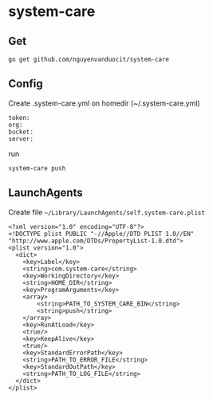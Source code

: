 # system-care

## Get

```
go get github.com/nguyenvanduocit/system-care
```

## Config

Create .system-care.yml on homedir (~/.system-care.yml)

```
token: 
org: 
bucket: 
server: 
```

run

```
system-care push
```

## LaunchAgents

Create file `~/Library/LaunchAgents/self.system-care.plist`

```
<?xml version="1.0" encoding="UTF-8"?>
<!DOCTYPE plist PUBLIC "-//Apple//DTD PLIST 1.0//EN" "http://www.apple.com/DTDs/PropertyList-1.0.dtd">
<plist version="1.0">
  <dict>
    <key>Label</key>
    <string>com.system-care</string>
    <key>WorkingDirectory</key>
    <string>HOME_DIR</string>
    <key>ProgramArguments</key>
    <array>
        <string>PATH_TO_SYSTEM_CARE_BIN</string>
        <string>push</string>
    </array>
    <key>RunAtLoad</key>
    <true/>
    <key>KeepAlive</key>
    <true/>
    <key>StandardErrorPath</key>
    <string>PATH_TO_ERROR_FILE</string>
    <key>StandardOutPath</key>
    <string>PATH_TO_LOG_FILE</string>
  </dict>
</plist>
```
